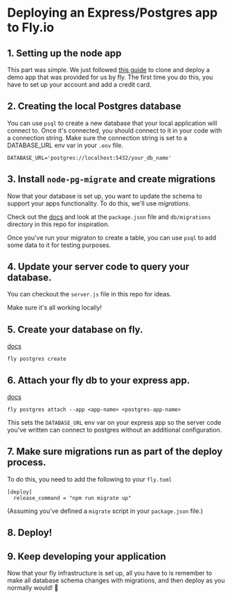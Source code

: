 # Deploying an Express/Postgres app to Fly.io

## 1. Setting up the node app

This part was simple. We just followed [this guide](https://fly.io/docs/languages-and-frameworks/node/) to clone and deploy a demo app that was provided for us by fly. The first time you do this, you have to set up your account and add a credit card.

## 2. Creating the local Postgres database

You can use `psql` to create a new database that your local application will connect to. Once it's connected, you should connect to it in your code with a connection string. Make sure the connection string is set to a DATABASE_URL env var in your `.env` file.

```
DATABASE_URL='postgres://localhost:5432/your_db_name'
```

## 3. Install `node-pg-migrate` and create migrations

Now that your database is set up, you want to update the schema to support your apps functionality. To do this, we'll use *migrations*.

Check out the [docs](https://salsita.github.io/node-pg-migrate/#/) and look at the `package.json` file and `db/migrations` directory in this repo for inspiration.

Once you've run your migraton to create a table, you can use `psql` to add some data to it for testing purposes.

## 4. Update your server code to query your database.

You can checkout the `server.js` file in this repo for ideas.

Make sure it's all working locally!

## 5. Create your database on fly.

[docs](https://fly.io/docs/flyctl/postgres-create/)

```
fly postgres create
```

## 6. Attach your fly db to your express app.

[docs](https://fly.io/docs/postgres/managing/attach-detach/)

```
fly postgres attach --app <app-name> <postgres-app-name>
```

This sets the `DATABASE_URL` env var on your express app so the server code you've written can connect to postgres without an additional configuration.

## 7. Make sure migrations run as part of the deploy process.

To do this, you need to add the following to your `fly.toml`

```
[deploy]
  release_command = "npm run migrate up"
```

(Assuming you've defined a `migrate` script in your `package.json` file.)

## 8. Deploy!

## 9. Keep developing your application

Now that your fly infrastructure is set up, all you have to is remember to make all database schema changes with migrations, and then deploy as you normally would! 🥳
